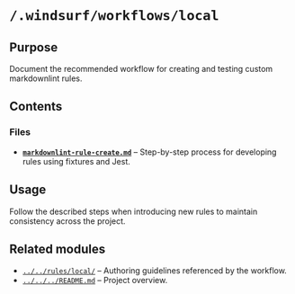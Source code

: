 # `/.windsurf/workflows/local`
<!-- markdownlint-disable backtick-code-elements -->

## Purpose

Document the recommended workflow for creating and testing custom markdownlint rules.

## Contents

### Files

* **[`markdownlint-rule-create.md`](./markdownlint-rule-create.md)** – Step-by-step process for developing rules using fixtures and Jest.

## Usage

Follow the described steps when introducing new rules to maintain consistency across the project.

## Related modules

* [`../../rules/local/`](../../rules/local/) – Authoring guidelines referenced by the workflow.
* [`../../../README.md`](../../../README.md) – Project overview.
<!-- markdownlint-enable backtick-code-elements -->
